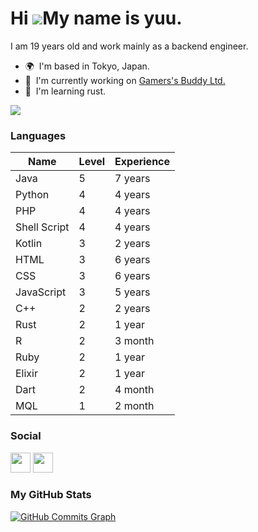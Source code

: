 Hi ![](https://user-images.githubusercontent.com/18350557/176309783-0785949b-9127-417c-8b55-ab5a4333674e.gif)My name is yuu.
============================================================================================================================

I am 19 years old and work mainly as a backend engineer.

*   🌍  I'm based in Tokyo, Japan.
*   🚀  I'm currently working on [Gamers's Buddy Ltd.](http://gamers-buddy.com/)
*   🧠  I'm learning rust.<a href="https://www.github.com/xrozl" target="_blank" rel="noreferrer">  

  <img src="https://img.shields.io/github/followers/xrozl?logo=github&style=for-the-badge&color=0891b2&labelColor=27272a" /></a>
### Languages
| Name | Level | Experience |
| - | - | - |
| Java | 5 | 7 years |
| Python | 4 | 4 years |
| PHP | 4 | 4 years |
| Shell Script | 4 | 4 years |
| Kotlin | 3 | 2 years |
| HTML | 3 | 6 years |
| CSS | 3 | 6 years |
| JavaScript | 3 | 5 years |
| C++ | 2 | 2 years |
| Rust | 2 | 1 year |
| R | 2 | 3 month |
| Ruby | 2 | 1 year |
| Elixir | 2 | 1 year |
| Dart | 2 | 4 month |
| MQL | 1 | 2 month |
 
### Social
<p align="left">
 
 <a href="https://discord.com/users/252740980858552321" target="_blank" rel="noreferrer"><img src="https://raw.githubusercontent.com/danielcranney/readme-generator/main/public/icons/socials/discord.svg" width="32" height="32" /></a>
<a href="https://www.github.com/xrozl" target="_blank" rel="noreferrer"><img src="https://raw.githubusercontent.com/danielcranney/readme-generator/main/public/icons/socials/github.svg" width="32" height="32" /></a></p>
### My GitHub Stats</b>
<a href="http://www.github.com/xrozl"><img src="https://github-readme-activity-graph.cyclic.app/graph?username=xrozl&bg_color=27272a&color=ffffff&line=0891b2&point=ffffff&area_color=27272a&area=true&hide_border=true&custom_title=GitHub%20Commits%20Graph" alt="GitHub Commits Graph" /></a>
